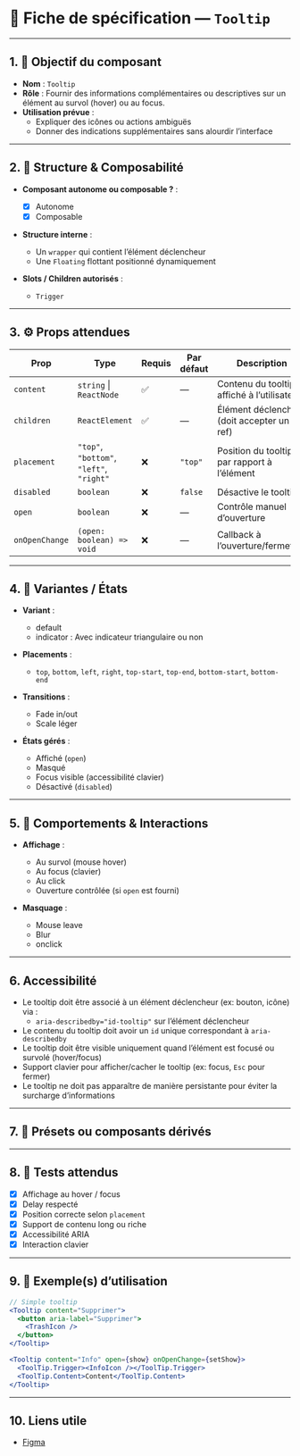 # 📄 Fiche de spécification — `Tooltip`

---

## 1. 🔎 Objectif du composant

- **Nom** : `Tooltip`
- **Rôle** : Fournir des informations complémentaires ou descriptives sur un élément au survol (hover) ou au focus.
- **Utilisation prévue** :
    - Expliquer des icônes ou actions ambiguës
    - Donner des indications supplémentaires sans alourdir l’interface

---

## 2. 🧱 Structure & Composabilité

- **Composant autonome ou composable ?** :
    - [x] Autonome
    - [x] Composable 

- **Structure interne** :
    - Un `wrapper` qui contient l’élément déclencheur
    - Une `Floating` flottant positionné dynamiquement

- **Slots / Children autorisés** :
    - `Trigger`

---

## 3. ⚙️ Props attendues

| Prop            | Type                         | Requis | Par défaut | Description                                          |
|-----------------|------------------------------|--------|------------|------------------------------------------------------|
| `content`       | `string` \| `ReactNode`      | ✅     | —          | Contenu du tooltip affiché à l’utilisateur           |
| `children`      | `ReactElement`               | ✅     | —          | Élément déclencheur (doit accepter un ref)          |
| `placement`     | `"top"`, `"bottom"`, `"left"`, `"right"` | ❌ | `"top"`   | Position du tooltip par rapport à l’élément         |
| `disabled`      | `boolean`                    | ❌     | `false`    | Désactive le tooltip                                 |
| `open`          | `boolean`                    | ❌     | —          | Contrôle manuel d’ouverture                          |
| `onOpenChange`  | `(open: boolean) => void`    | ❌     | —          | Callback à l’ouverture/fermeture                     |

---

## 4. 🎨 Variantes / États

- **Variant** : 
    - default
    - indicator : Avec indicateur triangulaire ou non

- **Placements** :
    - `top`, `bottom`, `left`, `right`, `top-start`, `top-end`, `bottom-start`, `bottom-end`

- **Transitions** :
    - Fade in/out
    - Scale léger

- **États gérés** :
    - Affiché (`open`)
    - Masqué
    - Focus visible (accessibilité clavier)
    - Désactivé (`disabled`)

---

## 5. 🧪 Comportements & Interactions

- **Affichage** :
    - Au survol (mouse hover)
    - Au focus (clavier)
    - Au click
    - Ouverture contrôlée (si `open` est fourni)

- **Masquage** :
    - Mouse leave
    - Blur
    - onclick

---

## 6. Accessibilité

- Le tooltip doit être associé à un élément déclencheur (ex: bouton, icône) via :
  - `aria-describedby="id-tooltip"` sur l’élément déclencheur
- Le contenu du tooltip doit avoir un `id` unique correspondant à `aria-describedby`
- Le tooltip doit être visible uniquement quand l’élément est focusé ou survolé (hover/focus)
- Support clavier pour afficher/cacher le tooltip (ex: focus, `Esc` pour fermer)
- Le tooltip ne doit pas apparaître de manière persistante pour éviter la surcharge d’informations

---

## 7. 🧩 Présets ou composants dérivés


---

## 8. 🧪 Tests attendus

- [x] Affichage au hover / focus
- [x] Delay respecté
- [x] Position correcte selon `placement`
- [x] Support de contenu long ou riche
- [x] Accessibilité ARIA
- [x] Interaction clavier

---

## 9. 📐 Exemple(s) d’utilisation

```jsx
// Simple tooltip
<Tooltip content="Supprimer">
  <button aria-label="Supprimer">
    <TrashIcon />
  </button>
</Tooltip>

<Tooltip content="Info" open={show} onOpenChange={setShow}>
  <ToolTip.Trigger><InfoIcon /></ToolTip.Trigger>
  <ToolTip.Content>Content</ToolTip.Content>
</Tooltip>
```
---

## 10. Liens utile
- [Figma](https://www.figma.com/design/BE2sfEyiN6lmoEw5l9kXY4/Design-system-V.2?node-id=1538-270360&m=dev)
